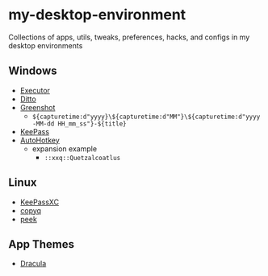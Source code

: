 # my-desktop-environment
Collections of apps, utils, tweaks, preferences, hacks, and configs in my desktop environments

## Windows
- [Executor](https://executor.dk/)
- [Ditto](https://ditto-cp.sourceforge.io/) 
- [Greenshot](https://getgreenshot.org/)
  - `${capturetime:d"yyyy}\${capturetime:d"MM"}\${capturetime:d"yyyy-MM-dd HH_mm_ss"}-${title}`
- [KeePass](https://keepass.info/)
- [AutoHotkey](https://www.autohotkey.com/)
  - expansion example
    - `::xxq::Quetzalcoatlus`

## Linux
- [KeePassXC](https://keepassxc.org/)
- [copyq](https://hluk.github.io/CopyQ/)
- [peek](https://github.com/phw/peek)

## App Themes
- [Dracula](https://draculatheme.com/)